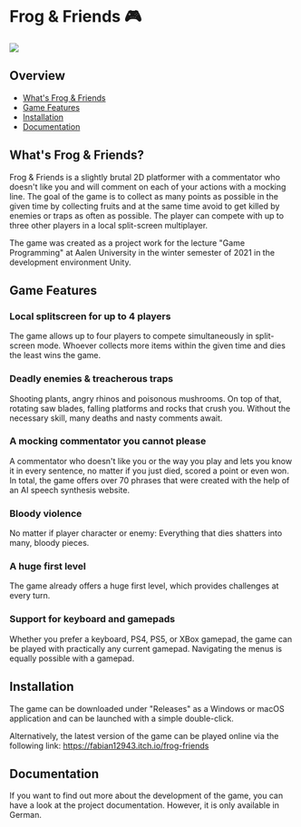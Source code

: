 # Frog & Friends 🎮
![](https://media.giphy.com/media/FZyn1poMn9ruwCj8li/giphy.gif)

## Overview
- [What's Frog & Friends](#whats-frog--friends)
- [Game Features](#game-features)
- [Installation](#installation)
- [Documentation](#documentation)

## What's Frog & Friends?
Frog & Friends is a slightly brutal 2D platformer with a commentator who doesn't like you and will comment on each of your actions with a mocking line.
The goal of the game is to collect as many points as possible in the given time by collecting fruits and at the same time avoid to get killed by enemies or traps as often as possible. The player can compete with up to three other players in a local split-screen multiplayer. 

The game was created as a project work for the lecture "Game Programming" at Aalen University in the winter semester of 2021 in the development environment Unity.

## Game Features
### Local splitscreen for up to 4 players
The game allows up to four players to compete simultaneously in split-screen mode. Whoever collects more items within the given time and dies the least wins the game.

### Deadly enemies & treacherous traps
Shooting plants, angry rhinos and poisonous mushrooms. On top of that, rotating saw blades, falling platforms and rocks that crush you. Without the necessary skill, many deaths and nasty comments await.

### A mocking commentator you cannot please
A commentator who doesn't like you or the way you play and lets you know it in every sentence, no matter if you just died, scored a point or even won. In total, the game offers over 70 phrases that were created with the help of an AI speech synthesis website.

### Bloody violence
No matter if player character or enemy: Everything that dies shatters into many, bloody pieces. 

### A huge first level
The game already offers a huge first level, which provides challenges at every turn.

### Support for keyboard and gamepads
Whether you prefer a keyboard, PS4, PS5, or XBox gamepad, the game can be played with practically
any current gamepad. Navigating the menus is equally possible with a gamepad.

## Installation
The game can be downloaded under "Releases" as a Windows or macOS application and can be launched with a simple double-click.

Alternatively, the latest version of the game can be played online via the following link: https://fabian12943.itch.io/frog-friends

## Documentation
If you want to find out more about the development of the game, you can have a look at the project documentation. However, it is only available in German.
